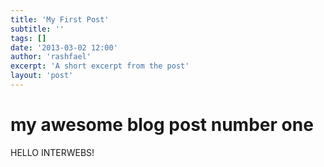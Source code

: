 ```yaml
---
title: 'My First Post'
subtitle: ''
tags: []
date: '2013-03-02 12:00'
author: 'rashfael'
excerpt: 'A short excerpt from the post'
layout: 'post'
---
```


# my awesome blog post number one

HELLO INTERWEBS!